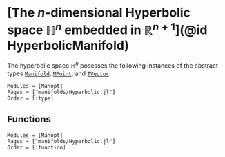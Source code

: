 # [The $n$-dimensional Hyperbolic space $\mathbb H^n$ embedded in $\mathbb R^{n+1}$](@id HyperbolicManifold)

The hyperbolic space $\mathbb H^n$ posesses the following instances of the
abstract types [`Manifold`](@ref), [`MPoint`](@ref), and [`TVector`](@ref).

```@autodocs
Modules = [Manopt]
Pages = ["manifolds/Hyperbolic.jl"]
Order = [:type]
```

## Functions

```@autodocs
Modules = [Manopt]
Pages = ["manifolds/Hyperbolic.jl"]
Order = [:function]
```
